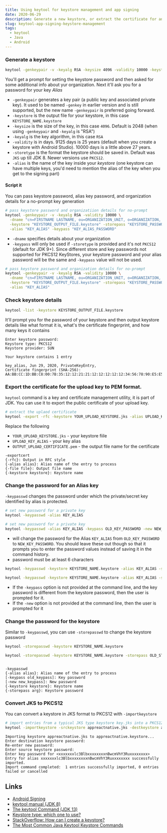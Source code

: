 ```yaml
---
title: Using keytool for keystore management and app signing
date: 2020-06-29
description: Generate a new keystore, or extract the certificate for an upload key
slug: keytool-app-signing-keystore-management
tags:
  - keytool
  - Java
  - Android
---
```


### Generate a keystore

```bash
keytool -genkeypair -v -keyalg RSA -keysize 4096 -validity 10000 -keystore KEYSTORE_OUTPUT_FILE.keystore -alias KEY_ALIAS
```

You'll get a prompt for setting the keystore password and then asked for some additional info about yur organization. Next it'll ask you for a password for your key _Alias_

- `-genkeypair` generates a key pair (a public key and associated private key). It used to be named `-genkey` in earlier version and is still supported, but the new name `-genkeypair` is preferred going forward.
- `-keystore` is the output file for your keystore, in this case `KEYSTORE_NAME.keystore`
- `-keysize` is the size of the key, in this case `4096`. Default is 2048 (when using `-genkeypair` and `-keyalg` is "RSA")
- `-keyalg` is the key algorithm, in this case `RSA`
- `-validity` is in days. 9125 days is 25 years (default when you create a keystore with Android Studio). 10000 days is a little above 27 years.
- `-storetype` is the format the keystore should be saved in. Default was `JKS` up till JDK 8. Newer versions use `PKCS12`.
- `-alias` is the name of the key inside your _keystore_ (one keystore can have multiple keys, you'd need to mention the alias of the key when you get to the signing part)

#### Script it

You can pass keystore password, alias key password, and organization details for a no-prompt key generation

```bash
# pass keystore password and organizatiion details for no-prompt
keytool -genkeypair -v -keyalg RSA -validity 10000 \
  -dname "cn=FIRSTNAME LASTNAME, ou=ORGANIZATION_UNIT, o=ORGANIZATION, c=COUNTRY_CODE" \
  -keystore "KEYSTORE_OUTPUT_FILE.keystore" -storepass "KEYSTORE_PASSWORD" -storetype "JKS" \
  -alias "KEY_ALIAS" -keypass "KEY_ALIAS_PASSWORD"
```

- `-dname` specifies details about your organization
- `-keypass` will only be used if `-storetype` is provided and it's not `PKCS12` (default for JDK 9+). Since different store and key passwords not supported for PKCS12 KeyStores, your keystore password and your alias password will be the same and `-keypass` value will not be used.

```bash
# pass keystore password and organization details for no-prompt
keytool -genkeypair -v -keyalg RSA -validity 10000 \
  -dname "cn=FIRSTNAME LASTNAME, ou=ORGANIZATION_UNIT, o=ORGANIZATION, c=COUNTRY_CODE" \
  -keystore "KEYSTORE_OUTPUT_FILE.keystore" -storepass "KEYSTORE_PASSWORD" \
  -alias "KEY_ALIAS"
```

### Check keystore details

```bash
keytool -list -keystore KEYSTORE_OUTPUT_FILE.keystore
```

It'll prompt you for the password of your keystore and then output keystore details like what format it is, what's the certificate fingerprint, and how many keys it contains

```
Enter keystore password:
Keystore type: PKCS12
Keystore provider: SUN

Your keystore contains 1 entry

key_alias, Jun 29, 2020, PrivateKeyEntry,
Certificate fingerprint (SHA-256): AA:BB:CC:1D:BB:C8:00:7B:35:12:12:21:21:12:12:12:12:12:34:56:78:90:E5:E5:A3:EB:1A:56:E3:2C:73:63
```

### Export the certificate for the upload key to PEM format.

`keytool` command is a key and certificate management utility, it is part of JDK. You can use it to export the public certificate of your upload key.

```bash
# extract the uplaod certificate
keytool -export -rfc -keystore YOUR_UPLOAD_KEYSTORE.jks -alias UPLOAD_KEY_ALIAS -file OUTPUT_UPLOAD_CERTIFICATE.pem
```

Replace the following

- `YOUR_UPLOAD_KEYSTORE.jks` - your keystore fiile
- `UPLOAD_KEY_ALIAS` - your key alias
- `OUTPUT_UPLOAD_CERTIFICATE.pem` - the output file name for the certificate

```
-exportcert
{-rfc}: Output in RFC style
{-alias alias}: Alias name of the entry to process
{-file file}: Output file name
{-keystore keystore}: Keystore name
```

### Change the password for an Alias key

`-keypasswd` changes the password under which the private/secret key identified by alias is protected.

```bash
# set new password for a private key
keytool -keypasswd -alias KEY_ALIAS
```

```bash
# set new password for a private key
keytool -keypasswd -alias KEY_ALIAS -keypass OLD_KEY_PASSWORD -new NEW_KEY_PASSWORD
```

- will change the password for the Alias `KEY_ALIAS` from `OLD_KEY_PASSWORD` to `NEW_KEY_PASSWORD`. You should leave these out though so that it prompts you to enter the password values instead of saving it in the command history.
- password must be at least 6 characters

```bash
keytool -keypasswd -keystore KEYSTORE_NAME.keystore -alias KEY_ALIAS -storepass KEYSTORE_PASSWORD -keypass OLD_KEY_PASSWORD -new NEW_KEY_PASSWORD
```

```bash
keytool -keypasswd -keystore KEYSTORE_NAME.keystore -alias KEY_ALIAS -storepass KEYSTORE_PASSWORD
```

- If the `-keypass` option is not provided at the command line, and the key password is different from the keystore password, then the user is prompted for it.
- If the `-new` option is not provided at the command line, then the user is prompted for it

### Change the password for the keystore

Similar to `-keypasswd`, you can use `-storepasswd` to change the keystore password

```bash
keytool -storepasswd -keystore KEYSTORE_NAME.keystore
```

```bash
keytool -storepasswd -keystore KEYSTORE_NAME.keystore -storepass OLD_STORE_PASSWORD -new OLD_STORE_PASSWORD
```

```

-keypasswd
{-alias alias}: Alias name of the entry to process
[-keypass old_keypass]: Key password
[-new new_keypass]: New password
{-keystore keystore}: Keystore name
{-storepass arg}: Keystore password

```

### Convert JKS to PKCS12

You can convert a keystore in JKS format to PKCS12 with `-importkeystore`

```bash
# import entries from a typical JKS type keystore key.jks into a PKCS12 keystore
keytool -importkeystore -srckeystore appreactnative.jks -destkeystore appreactnative.keystore -deststoretype pkcs12
```

```
Importing keystore appreactnative.jks to appreactnative.keystore...
Enter destination keystore password:
Re-enter new password:
Enter source keystore password:
Enter key password for <xxxxxxxlc3BlbxxxxxxxxnBwcmVhY3Ruxxxxxxxx>
Entry for alias xxxxxxxlc3BlbxxxxxxxxnBwcmVhY3Ruxxxxxxxx successfully imported.
Import command completed:  1 entries successfully imported, 0 entries failed or cancelled
```

## Links

- [Android Signing](http://docs.phonegap.com/phonegap-build/signing/android/)
- [keytool manual (JDK 8)](https://docs.oracle.com/javase/8/docs/technotes/tools/unix/keytool.html)
- [The keytool Command (JDK 13)](https://docs.oracle.com/en/java/javase/13/docs/specs/man/keytool.html)
- [Keystore type: which one to use?](https://stackoverflow.com/a/11540061)
- [StackOverflow: How can I create a keystore?](https://stackoverflow.com/questions/3997748/how-can-i-create-a-keystore)
- [The Most Common Java Keytool Keystore Commands](https://www.sslshopper.com/article-most-common-java-keytool-keystore-commands.html)
